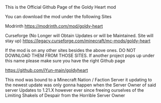 This is the Official Github Page of the Goldy Heart mod

You can download the mod under the following Sites

Modrinth
https://modrinth.com/mod/goldy-heart

Curseforge (No Longer will Obtain Updates or will be Maintained. Site will stay up)
https://legacy.curseforge.com/minecraft/mc-mods/goldy-heart

If the mod is on any other sites besides the above ones. DO NOT DOWNLOAD THEM FROM THOSE SITES.
If another project pops up under this name please make sure you have the right Github page

https://github.com/iYun-main/goldyheart

This mod was bound to a Minecraft Nation / Faction Server 
it updating to the newest update was only gonna happen when the Server Owner of said server Updates to 1.21.X
however ever since freeing ourselves of the Limiting Shakels of Despair from the Horrible Server Owner
